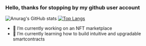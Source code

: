 ### Hello, thanks for stopping by my github user account


![Anurag's GitHub stats](https://github-readme-stats.vercel.app/api?username=fentona&hide=contribs,prs)
[![Top Langs](https://github-readme-stats.vercel.app/api/top-langs/?username=fentona&layout=compact)](https://github.com/anuraghazra/github-readme-stats)



- 🔭 I’m currently working on an NFT marketplace 
- 🌱 I’m currently learning how to build intuitive and upgradable smartcontracts


